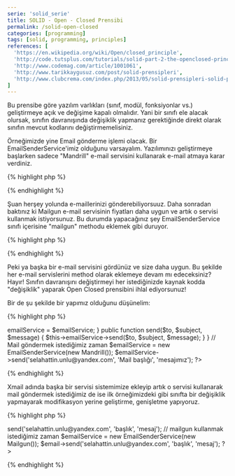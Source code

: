 ```yaml
---
serie: 'solid_serie'
title: SOLID - Open - Closed Prensibi
permalink: /solid-open-closed
categories: [programming]
tags: [solid, programming, principles]
references: [
  'https://en.wikipedia.org/wiki/Open/closed_principle',
  'http://code.tutsplus.com/tutorials/solid-part-2-the-openclosed-principle--net-36600',
  'http://www.codemag.com/article/1001061',
  'http://www.tarikkaygusuz.com/post/solid-prensipleri',
  'http://www.clubcrema.com/index.php/2013/05/solid-prensipleri-solid-principles/',
]
---
```


Bu prensibe göre yazılım varlıkları (sınıf, modül, fonksiyonlar vs.) geliştirmeye açık ve değişime kapalı olmalıdır.
Yani bir sınıfı ele alacak olursak, sınıfın davranışında değişiklik yapmanız gerektiğinde direkt olarak sınıfın mevcut kodlarını değiştirmemelisiniz.

Örneğimizde yine Email gönderme işlemi olacak. Bir EmailSenderService'imiz olduğunu varsayalım. Yazılımınızı geliştirmeye
başlarken sadece "Mandrill" e-mail servisini kullanarak e-mail atmaya karar verdiniz.

{% highlight php %}
<?php  
  class EmailSenderService {
    // mandrill e-mail servisini kullanarak mail atan method
    public function mandrill($to, $subject, $message)
    {
      # code...
    }
  }
?>
{% endhighlight %}

Şuan herşey yolunda e-maillerinizi gönderebiliyorsuuz. Daha sonradan baktınız ki Mailgun e-mail servisinin fiyatları daha uygun ve artık o servisi kullanmak istiyorsunuz. Bu durumda yapacağınız şey EmailSenderService sınıfı içerisine "mailgun" methodu eklemek gibi duruyor.

{% highlight php %}
<?php  
  class EmailSenderService {
    // mandrill e-mail servisini kullanarak mail atan method
    public function mandrill($to, $subject, $message)
    {
      # code...
    }

    // mailgun e-mail servisini kullanara mail atan method
    public function mailgun($to, $subject, $message)
    {
      # code...
    }
  }
?>
{% endhighlight %}

Peki ya başka bir e-mail servisini gördünüz ve size daha uygun. Bu şekilde her e-mail servislerini method olarak eklemeye devam mı edeceksiniz? Hayır! Sınıfın davranışını değiştirmeyi her istediğinizde kaynak kodda "değişiklik" yaparak Open Closed prensibini ihlal ediyorsunuz!

Bir de şu şekilde bir yapımız olduğunu düşünelim:

{% highlight php %}
<?php  
  // E-mail servislerimizin kullanacağı ortak arayüz
  interface EmailService {
    public function send($to, $subject, $message);
  }
  
  class Mailgun implements EmailService {
    public function send($to, $subject, $message)
    {
      # code...
    }
  }

  class Mandrill implements EmailService {
    public function send($to, $subject, $message)
    {
      # code...
    }
  }

  class EmailSenderService {
    public $emailService;

    public function __construct(EmailService $emailService)
    {
      $this->emailService = $emailService;
    }

    public function send($to, $subject, $message)
    {
      $this->emailService->send($to, $subject, $message);
    }
  }

  // Mail göndermek istediğimiz zaman

  $emailService = new EmailSenderService(new Mandrill());
  $emailService->send('selahattin.unlu@yandex.com', 'Mail başlığı', 'mesajımız');
?>
{% endhighlight %}

Xmail adında başka bir servisi sistemimize ekleyip artık o servisi kullanarak mail göndermek istediğimiz de ise ilk örneğimizdeki gibi sınıfta bir değişiklik yapmayarak modifikasyon yerine geliştirme, genişletme yapıyoruz. 

{% highlight php %}
<?php  
  class Xmail implements EmailService {
    public function send($to, $subject, $message)
    {
      # code...
    }
  }

  // artık e-mail gönderirken
  $emailService = new EmailSenderService(new Xmail());
  $email->send('selahattin.unlu@yandex.com', 'başlık', 'mesaj');

  // mailgun kullanmak istediğimiz zaman
  $emailService = new EmailSenderService(new Mailgun());
  $email->send('selahattin.unlu@yandex.com', 'başlık', 'mesaj');
?>
{% endhighlight %}